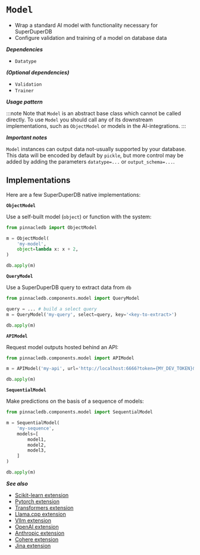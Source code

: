 # `Model`

- Wrap a standard AI model with functionality necessary for SuperDuperDB
- Configure validation and training of a model on database data

***Dependencies***

- `Datatype`

***(Optional dependencies)***

- `Validation`
- `Trainer`

***Usage pattern***

:::note
Note that `Model` is an abstract base class which cannot be called directly.
To use `Model` you should call any of its downstream implementations, 
such as `ObjectModel` or models in the AI-integrations.
:::

***Important notes***

`Model` instances can output data not-usually supported by your database.
This data will be encoded by default by `pickle`, but more control may be added
by adding the parameters `datatype=...` or `output_schema=...`.

## Implementations

Here are a few SuperDuperDB native implementations:

**`ObjectModel`**

Use a self-built model (`object`) or function with the system:

```python
from pinnacledb import ObjectModel

m = ObjectModel(
    'my-model',
    object=lambda x: x + 2,
)

db.apply(m)
```

**`QueryModel`**

Use a SuperDuperDB query to extract data from `db`

```python
from pinnacledb.components.model import QueryModel

query = ... # build a select query
m = QueryModel('my-query', select=query, key='<key-to-extract>')

db.apply(m)
```

**`APIModel`**

Request model outputs hosted behind an API:

```python
from pinnacledb.components.model import APIModel

m = APIModel('my-api', url='http://localhost:6666?token={MY_DEV_TOKEN}&model={model}&text={text}')

db.apply(m)
```

**`SequentialModel`**

Make predictions on the basis of a sequence of models:

```python
from pinnacledb.components.model import SequentialModel

m = SequentialModel(
    'my-sequence',
    models=[
        model1,
        model2,
        model3,
    ]
)

db.apply(m)
```

***See also***

- [Scikit-learn extension](../ai_integrations/sklearn)
- [Pytorch extension](../ai_integrations/pytorch)
- [Transformers extension](../ai_integrations/transformers)
- [Llama.cpp extension](../ai_integrations/llama_cpp)
- [Vllm extension](../ai_integrations/vllm)
- [OpenAI extension](../ai_integrations/openai)
- [Anthropic extension](../ai_integrations/anthropic)
- [Cohere extension](../ai_integrations/cohere)
- [Jina extension](../ai_integrations/jina)